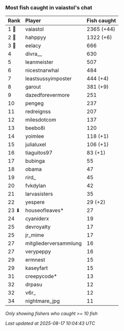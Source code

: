 ### Most fish caught in vaiastol's chat

| Rank  | Player                | Fish caught |
|:------|:----------------------|:------------|
| 1 🥇  | vaiastol              | 2365 (+44)  |
| 2 🥈  | hahppyy               | 1322 (+6)   |
| 3 🥉  | eelacy                | 666         |
| 4     | divra__               | 630         |
| 5     | leanmeister           | 507         |
| 6     | nicestnarwhal         | 484         |
| 7     | leastsussyimposter    | 444 (+4)    |
| 8     | garout                | 381 (+9)    |
| 9     | dazedforevermore      | 251         |
| 10    | pengeg                | 237         |
| 11    | redreignss            | 207         |
| 12    | milesdotcom           | 137         |
| 13    | beebo8i               | 120         |
| 14    | yoimlee               | 118 (+1)    |
| 15    | julialuxel            | 106 (+1)    |
| 16    | tiaguitos97           | 83 (+1)     |
| 17    | bubinga               | 55          |
| 18    | obama                 | 47          |
| 19    | rird_                 | 45          |
| 20    | fvkdylan              | 42          |
| 21    | larvasisters          | 35          |
| 22    | yespere               | 29 (+2)     |
| 23 ⬇  | houseofleaves*        | 27          |
| 24    | cyaniderx             | 19          |
| 25    | devroyalty            | 17          |
| 25    | jr_mime               | 17          |
| 27    | mitgliederversammlung | 16          |
| 27    | verypeppy             | 16          |
| 29    | ermnest               | 15          |
| 29    | kaseyfart             | 15          |
| 31    | creepycode*           | 13          |
| 32    | drpasu                | 12          |
| 32    | v6r_                  | 12          |
| 34    | nightmare_jpg         | 11          |

_Only showing fishers who caught >= 10 fish_

_Last updated at 2025-08-17 10:04:43 UTC_